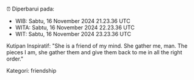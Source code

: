 ⏰ Diperbarui pada:
- WIB: Sabtu, 16 November 2024 21.23.36 UTC
- WITA: Sabtu, 16 November 2024 22.23.36 UTC
- WIT: Sabtu, 16 November 2024 23.23.36 UTC

Kutipan Inspiratif:
"She is a friend of my mind. She gather me, man. The pieces I am, she gather them and give them back to me in all the right order."


Kategori: friendship

